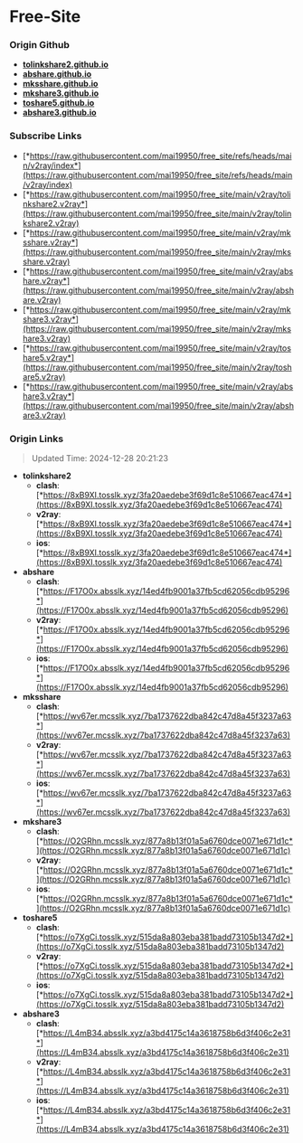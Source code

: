 # Free-Site

### Origin Github

- [**tolinkshare2.github.io**](https://github.com/tolinkshare2/tolinkshare2.github.io)
- [**abshare.github.io**](https://github.com/abshare/abshare.github.io)
- [**mksshare.github.io**](https://github.com/mksshare/mksshare.github.io)
- [**mkshare3.github.io**](https://github.com/mkshare3/mkshare3.github.io)
- [**toshare5.github.io**](https://github.com/toshare5/toshare5.github.io)
- [**abshare3.github.io**](https://github.com/abshare3/abshare3.github.io)

### Subscribe Links

- [*https://raw.githubusercontent.com/mai19950/free_site/refs/heads/main/v2ray/index*](https://raw.githubusercontent.com/mai19950/free_site/refs/heads/main/v2ray/index)
- [*https://raw.githubusercontent.com/mai19950/free_site/main/v2ray/tolinkshare2.v2ray*](https://raw.githubusercontent.com/mai19950/free_site/main/v2ray/tolinkshare2.v2ray)
- [*https://raw.githubusercontent.com/mai19950/free_site/main/v2ray/mksshare.v2ray*](https://raw.githubusercontent.com/mai19950/free_site/main/v2ray/mksshare.v2ray)
- [*https://raw.githubusercontent.com/mai19950/free_site/main/v2ray/abshare.v2ray*](https://raw.githubusercontent.com/mai19950/free_site/main/v2ray/abshare.v2ray)
- [*https://raw.githubusercontent.com/mai19950/free_site/main/v2ray/mkshare3.v2ray*](https://raw.githubusercontent.com/mai19950/free_site/main/v2ray/mkshare3.v2ray)
- [*https://raw.githubusercontent.com/mai19950/free_site/main/v2ray/toshare5.v2ray*](https://raw.githubusercontent.com/mai19950/free_site/main/v2ray/toshare5.v2ray)
- [*https://raw.githubusercontent.com/mai19950/free_site/main/v2ray/abshare3.v2ray*](https://raw.githubusercontent.com/mai19950/free_site/main/v2ray/abshare3.v2ray)

### Origin Links

> Updated Time: 2024-12-28 20:21:23

- **tolinkshare2**
  - **clash**: [*https://8xB9XI.tosslk.xyz/3fa20aedebe3f69d1c8e510667eac474*](https://8xB9XI.tosslk.xyz/3fa20aedebe3f69d1c8e510667eac474)
  - **v2ray**: [*https://8xB9XI.tosslk.xyz/3fa20aedebe3f69d1c8e510667eac474*](https://8xB9XI.tosslk.xyz/3fa20aedebe3f69d1c8e510667eac474)
  - **ios**: [*https://8xB9XI.tosslk.xyz/3fa20aedebe3f69d1c8e510667eac474*](https://8xB9XI.tosslk.xyz/3fa20aedebe3f69d1c8e510667eac474)
- **abshare**
  - **clash**: [*https://F17O0x.absslk.xyz/14ed4fb9001a37fb5cd62056cdb95296*](https://F17O0x.absslk.xyz/14ed4fb9001a37fb5cd62056cdb95296)
  - **v2ray**: [*https://F17O0x.absslk.xyz/14ed4fb9001a37fb5cd62056cdb95296*](https://F17O0x.absslk.xyz/14ed4fb9001a37fb5cd62056cdb95296)
  - **ios**: [*https://F17O0x.absslk.xyz/14ed4fb9001a37fb5cd62056cdb95296*](https://F17O0x.absslk.xyz/14ed4fb9001a37fb5cd62056cdb95296)
- **mksshare**
  - **clash**: [*https://wv67er.mcsslk.xyz/7ba1737622dba842c47d8a45f3237a63*](https://wv67er.mcsslk.xyz/7ba1737622dba842c47d8a45f3237a63)
  - **v2ray**: [*https://wv67er.mcsslk.xyz/7ba1737622dba842c47d8a45f3237a63*](https://wv67er.mcsslk.xyz/7ba1737622dba842c47d8a45f3237a63)
  - **ios**: [*https://wv67er.mcsslk.xyz/7ba1737622dba842c47d8a45f3237a63*](https://wv67er.mcsslk.xyz/7ba1737622dba842c47d8a45f3237a63)
- **mkshare3**
  - **clash**: [*https://O2GRhn.mcsslk.xyz/877a8b13f01a5a6760dce0071e671d1c*](https://O2GRhn.mcsslk.xyz/877a8b13f01a5a6760dce0071e671d1c)
  - **v2ray**: [*https://O2GRhn.mcsslk.xyz/877a8b13f01a5a6760dce0071e671d1c*](https://O2GRhn.mcsslk.xyz/877a8b13f01a5a6760dce0071e671d1c)
  - **ios**: [*https://O2GRhn.mcsslk.xyz/877a8b13f01a5a6760dce0071e671d1c*](https://O2GRhn.mcsslk.xyz/877a8b13f01a5a6760dce0071e671d1c)
- **toshare5**
  - **clash**: [*https://o7XgCi.tosslk.xyz/515da8a803eba381badd73105b1347d2*](https://o7XgCi.tosslk.xyz/515da8a803eba381badd73105b1347d2)
  - **v2ray**: [*https://o7XgCi.tosslk.xyz/515da8a803eba381badd73105b1347d2*](https://o7XgCi.tosslk.xyz/515da8a803eba381badd73105b1347d2)
  - **ios**: [*https://o7XgCi.tosslk.xyz/515da8a803eba381badd73105b1347d2*](https://o7XgCi.tosslk.xyz/515da8a803eba381badd73105b1347d2)
- **abshare3**
  - **clash**: [*https://L4mB34.absslk.xyz/a3bd4175c14a3618758b6d3f406c2e31*](https://L4mB34.absslk.xyz/a3bd4175c14a3618758b6d3f406c2e31)
  - **v2ray**: [*https://L4mB34.absslk.xyz/a3bd4175c14a3618758b6d3f406c2e31*](https://L4mB34.absslk.xyz/a3bd4175c14a3618758b6d3f406c2e31)
  - **ios**: [*https://L4mB34.absslk.xyz/a3bd4175c14a3618758b6d3f406c2e31*](https://L4mB34.absslk.xyz/a3bd4175c14a3618758b6d3f406c2e31)
